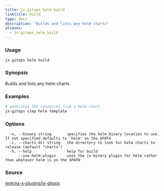 ```yaml
---
title: jx gitops helm build
linktitle: build
type: docs
description: "Builds and lints any helm charts"
aliases:
  - jx-gitops_helm_build
---
```


### Usage

```
jx gitops helm build
```

### Synopsis

Builds and lints any helm charts

### Examples

  ```bash
  # generates the resources from a helm chart
  jx-gitops step helm template

  ```
### Options

```
  -n, --binary string       specifies the helm binary location to use. If not specified defaults to 'helm' on the $PATH
  -c, --charts-dir string   the directory to look for helm charts to release (default "charts")
  -h, --help                help for build
      --use-helm-plugin     uses the jx binary plugin for helm rather than whatever helm is on the $PATH
```



### Source

[jenkins-x-plugins/jx-gitops](https://github.com/jenkins-x-plugins/jx-gitops)
